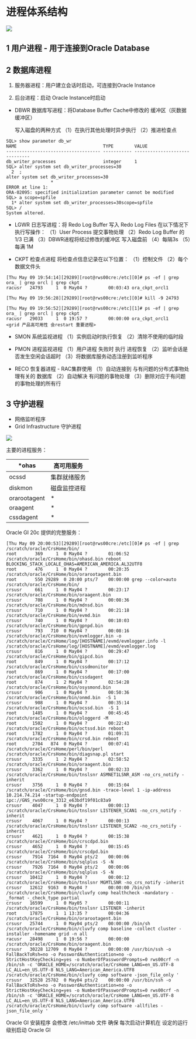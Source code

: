 

# 进程体系结构
![](https://ws1.sinaimg.cn/large/006tNc79ly1g2vbinha4dj30my0gpdsi.jpg)
## 1 用户进程 - 用于连接到Oracle Database
## 2 数据库进程

1. 服务器进程：用户建立会话时启动，可连接到Oracle Instance

2. 后台进程：启动 Oracle Instance时启动

* DBWR 数据库写进程：将Database Buffer Cache中修改的 缓冲区（灰数据缓冲区）

    写入磁盘的两种方式
（1）在执行其他处理时异步执行
（2）推进检查点

```
SQL> show parameter db_wr
NAME                                 TYPE        VALUE
------------------------------------ ----------- ------------------------------
db_writer_processes                  integer     1
SQL> alter system set db_writer_processes=30
  2  ;
alter system set db_writer_processes=30
                 *
ERROR at line 1:
ORA-02095: specified initialization parameter cannot be modified
SQL> a scope=spfile
  1* alter system set db_writer_processes=30scope=spfile
SQL> /
System altered.
```

* LGWR 日志写进程：将 Redo Log Buffer 写入 Redo Log Files
    在以下情况下执行写操作：
    （1）User Process 提交事物处理
    （2）Redo Log Buffer 的 1/3 已满
    （3）DBWR进程将经过修改的缓冲区 写入磁盘前
    （4）每隔3s
    （5）每满 1M

* CKPT 检查点进程
    将检查点信息记录在以下位置：
    （1）控制文件
    （2）每个数据文件头
    
```
[Thu May 09 19:54:14][29289][root@rws00cre:/etc][0]# ps -ef | grep ora_ | grep orcl | grep ckpt
racusr   24793     1  0 May04 ?        00:03:43 ora_ckpt_orcl1

[Thu May 09 19:56:28][29289][root@rws00cre:/etc][0]# kill -9 24793

[Thu May 09 19:56:52][29289][root@rws00cre:/etc][1]# ps -ef | grep ora_ | grep orcl | grep ckpt
racusr   29033     1  0 19:57 ?        00:00:00 ora_ckpt_orcl1
<grid 产品高可用性 会restart 重要进程>
```

* SMON 系统监视进程
    （1）实例启动时执行恢复
    （2）清除不使用的临时段

* PMON 进程监视进程
    （1）用户进程 失败时 执行 进程恢复
    （2）监听会话是否发生空闲会话超时
    （3）将数据库服务动态注册到监听程序
    
* RECO 恢复器进程 - RAC集群使用
    （1）自动连接到 与有问题的分布式事物处理有关的 数据库
    （2）自动解决 有问题的事物处理
    （3）删除对应于有问题的事物处理的所有行
    


## 3 守护进程

* 网络监听程序
* Grid Infrastructure 守护进程

![](https://ws4.sinaimg.cn/large/006tNc79gy1g2w11mqsvvj30pj09ajym.jpg)

主要的进程服务：

| *ohas | 高可用服务 |
| --- | --- |
| ocssd | 集群就绪服务 |
| diskmon | 磁盘监控进程 |
| orarootagent | * |
| oraagent | * |
| cssdagent | * |

Oracle GI 20c 提供的完整服务：
```
[Thu May 09 20:00:53][29289][root@rws00cre:/etc][0]# ps -ef | grep /scratch/oracle/CrsHome/bin/
root       369     1  0 May04 ?        01:06:52 /scratch/oracle/CrsHome/bin/ohasd.bin reboot BLOCKING_STACK_LOCALE_OHAS=AMERICAN_AMERICA.AL32UTF8
root       476     1  0 May04 ?        00:20:35 /scratch/oracle/CrsHome/bin/orarootagent.bin
root       550 29289  0 20:00 pts/7    00:00:00 grep --color=auto /scratch/oracle/CrsHome/bin/
crsusr     661     1  0 May04 ?        00:23:17 /scratch/oracle/CrsHome/bin/oraagent.bin
crsusr     708     1  0 May04 ?        00:08:36 /scratch/oracle/CrsHome/bin/mdnsd.bin
crsusr     710     1  0 May04 ?        00:21:18 /scratch/oracle/CrsHome/bin/evmd.bin
crsusr     740     1  0 May04 ?        00:10:03 /scratch/oracle/CrsHome/bin/gpnpd.bin
crsusr     793   710  0 May04 ?        00:08:16 /scratch/oracle/CrsHome/bin/evmlogger.bin -o /scratch/oracle/CrsHome/log/[HOSTNAME]/evmd/evmlogger.info -l /scratch/oracle/CrsHome/log/[HOSTNAME]/evmd/evmlogger.log
crsusr     816     1  0 May04 ?        00:29:47 /scratch/oracle/CrsHome/bin/gipcd.bin
root       849     1  0 May04 ?        00:17:12 /scratch/oracle/CrsHome/bin/cssdmonitor
root       869     1  0 May04 ?        00:17:00 /scratch/oracle/CrsHome/bin/cssdagent
root       874     1  2 May04 ?        02:54:28 /scratch/oracle/CrsHome/bin/osysmond.bin
crsusr     906     1  0 May04 ?        00:50:36 /scratch/oracle/CrsHome/bin/onmd.bin  -S 1
crsusr     908     1  0 May04 ?        00:35:14 /scratch/oracle/CrsHome/bin/ocssd.bin  -S 1
root      1485     1  0 May04 ?        00:45:45 /scratch/oracle/CrsHome/bin/ologgerd -M
root      1502     1  0 May04 ?        00:22:43 /scratch/oracle/CrsHome/bin/octssd.bin reboot
root      1782     1  0 May04 ?        01:09:31 /scratch/oracle/CrsHome/bin/crsd.bin reboot
root      2704   874  0 May04 ?        00:07:41 /scratch/oracle/CrsHome/perl/bin/perl /scratch/oracle/CrsHome/bin/diagsnap.pl start
crsusr    3335     1  2 May04 ?        02:58:52 /scratch/oracle/CrsHome/bin/oraagent.bin
crsusr    3362     1  0 May04 ?        00:02:33 /scratch/oracle/CrsHome/bin/tnslsnr ASMNET1LSNR_ASM -no_crs_notify -inherit
crsusr    3756     1  0 May04 ?        00:15:04 /scratch/oracle/CrsHome/bin/gnsd.bin -trace-level 1 -ip-address 10.214.74.214 -startup-endpoint ipc://GNS_rws00cre_3312_e63bdf19f01c83a9
crsusr    4047     1  0 May04 ?        00:00:13 /scratch/oracle/CrsHome/bin/tnslsnr LISTENER_SCAN1 -no_crs_notify -inherit
crsusr    4067     1  0 May04 ?        00:00:13 /scratch/oracle/CrsHome/bin/tnslsnr LISTENER_SCAN2 -no_crs_notify -inherit
crsusr    4621     1  0 May04 ?        00:15:38 /scratch/oracle/CrsHome/bin/crscdpd.bin
crsusr    4652     1  0 May04 ?        00:15:45 /scratch/oracle/CrsHome/bin/crscdpd.bin
crsusr    7914  7164  0 May04 pts/2    00:00:06 /scratch/oracle/CrsHome/bin/sqlplus -S -N
crsusr    7926  7164  0 May04 pts/2    00:00:06 /scratch/oracle/CrsHome/bin/sqlplus -S -N
crsusr   10412     1  0 May04 ?        00:00:12 /scratch/oracle/CrsHome/bin/tnslsnr MGMTLSNR -no_crs_notify -inherit
crsusr   12612  9163  0 May04 ?        00:00:00 /bin/sh /scratch/oracle/CrsHome/bin/cluvfy comp healthcheck -mandatory -_format -_check_type partial
crsusr   16599     1  0 May05 ?        00:00:11 /scratch/oracle/CrsHome/bin/tnslsnr LISTENER -inherit
root     17875     1  1 13:35 ?        00:04:36 /scratch/oracle/CrsHome/bin/orarootagent.bin
crsusr   25744     1  0 May04 pts/2    00:00:00 /bin/sh /scratch/oracle/CrsHome/bin/cluvfy comp baseline -collect cluster -installer -homename grid -n all
racusr   28498     1  0 19:56 ?        00:00:00 /scratch/oracle/CrsHome/bin/oraagent.bin
crsusr   30228 12709  0 May04 ?        00:00:00 /usr/bin/ssh -o FallBackToRsh=no -o PasswordAuthentication=no -o StrictHostKeyChecking=yes -o NumberOfPasswordPrompts=0 rws00crf -n /bin/sh -c 'ORACLE_HOME=/scratch/oracle/CrsHome LANG=en_US.UTF-8 LC_ALL=en_US.UTF-8 NLS_LANG=American_America.UTF8 /scratch/oracle/CrsHome/bin/cluvfy comp software -json_file_only '
crsusr   32528 25782  0 May04 pts/2    00:00:00 /usr/bin/ssh -o FallBackToRsh=no -o PasswordAuthentication=no -o StrictHostKeyChecking=yes -o NumberOfPasswordPrompts=0 rws00crf -n /bin/sh -c 'ORACLE_HOME=/scratch/oracle/CrsHome LANG=en_US.UTF-8 LC_ALL=en_US.UTF-8 NLS_LANG=American_America.UTF8 /scratch/oracle/CrsHome/bin/cluvfy comp software -allfiles -json_file_only '
```

Oracle GI 安装程序 会修改 /etc/inittab 文件
确保
每次启动计算机在 设定的运行级别启动 Oracle GI